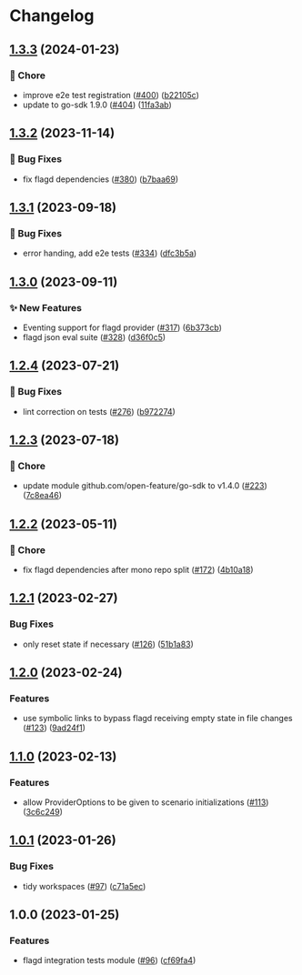 # Changelog

## [1.3.3](https://github.com/open-feature/go-sdk-contrib/compare/tests/flagd/v1.3.2...tests/flagd/v1.3.3) (2024-01-23)


### 🧹 Chore

* improve e2e test registration ([#400](https://github.com/open-feature/go-sdk-contrib/issues/400)) ([b22105c](https://github.com/open-feature/go-sdk-contrib/commit/b22105c392e24ce592020a5f1f652547bb5a89e0))
* update to go-sdk 1.9.0 ([#404](https://github.com/open-feature/go-sdk-contrib/issues/404)) ([11fa3ab](https://github.com/open-feature/go-sdk-contrib/commit/11fa3aba065a6dd81caca30e76efc16fb64a25e3))

## [1.3.2](https://github.com/open-feature/go-sdk-contrib/compare/tests/flagd/v1.3.1...tests/flagd/v1.3.2) (2023-11-14)


### 🐛 Bug Fixes

* fix flagd dependencies ([#380](https://github.com/open-feature/go-sdk-contrib/issues/380)) ([b7baa69](https://github.com/open-feature/go-sdk-contrib/commit/b7baa6990e05f46637917d83b07dbe0f741d0036))

## [1.3.1](https://github.com/open-feature/go-sdk-contrib/compare/tests/flagd/v1.3.0...tests/flagd/v1.3.1) (2023-09-18)


### 🐛 Bug Fixes

* error handing, add e2e tests ([#334](https://github.com/open-feature/go-sdk-contrib/issues/334)) ([dfc3b5a](https://github.com/open-feature/go-sdk-contrib/commit/dfc3b5a73e6708aa852a2f2651468de96a754694))

## [1.3.0](https://github.com/open-feature/go-sdk-contrib/compare/tests/flagd/v1.2.4...tests/flagd/v1.3.0) (2023-09-11)


### ✨ New Features

* Eventing support for flagd provider ([#317](https://github.com/open-feature/go-sdk-contrib/issues/317)) ([6b373cb](https://github.com/open-feature/go-sdk-contrib/commit/6b373cb393729c6f1f2a31b334cf06fac65dd369))
* flagd json eval suite ([#328](https://github.com/open-feature/go-sdk-contrib/issues/328)) ([d36f0c5](https://github.com/open-feature/go-sdk-contrib/commit/d36f0c50a003a7583bcfdd078219cd46fe7bd77d))

## [1.2.4](https://github.com/open-feature/go-sdk-contrib/compare/tests/flagd/v1.2.3...tests/flagd/v1.2.4) (2023-07-21)


### 🐛 Bug Fixes

* lint correction on tests ([#276](https://github.com/open-feature/go-sdk-contrib/issues/276)) ([b972274](https://github.com/open-feature/go-sdk-contrib/commit/b972274655638dd09c90b5974a9f8aca0b04ca13))

## [1.2.3](https://github.com/open-feature/go-sdk-contrib/compare/tests/flagd/v1.2.2...tests/flagd/v1.2.3) (2023-07-18)


### 🧹 Chore

* update module github.com/open-feature/go-sdk to v1.4.0 ([#223](https://github.com/open-feature/go-sdk-contrib/issues/223)) ([7c8ea46](https://github.com/open-feature/go-sdk-contrib/commit/7c8ea46e3e094f746dbf6d80ba6a1b606314e8d7))

## [1.2.2](https://github.com/open-feature/go-sdk-contrib/compare/tests/flagd/v1.2.1...tests/flagd/v1.2.2) (2023-05-11)


### 🧹 Chore

* fix flagd dependencies after mono repo split ([#172](https://github.com/open-feature/go-sdk-contrib/issues/172)) ([4b10a18](https://github.com/open-feature/go-sdk-contrib/commit/4b10a1833bad5b7f91c6fe2a4c4c2395e14657e4))

## [1.2.1](https://github.com/open-feature/go-sdk-contrib/compare/tests/flagd/v1.2.0...tests/flagd/v1.2.1) (2023-02-27)


### Bug Fixes

* only reset state if necessary ([#126](https://github.com/open-feature/go-sdk-contrib/issues/126)) ([51b1a83](https://github.com/open-feature/go-sdk-contrib/commit/51b1a83a93311c4b377574176f3f3ed04a7eabb1))

## [1.2.0](https://github.com/open-feature/go-sdk-contrib/compare/tests/flagd/v1.1.0...tests/flagd/v1.2.0) (2023-02-24)


### Features

* use symbolic links to bypass flagd receiving empty state in file changes ([#123](https://github.com/open-feature/go-sdk-contrib/issues/123)) ([9ad24f1](https://github.com/open-feature/go-sdk-contrib/commit/9ad24f10028173ebcbdde161a5aa9c8c8f71a9ed))

## [1.1.0](https://github.com/open-feature/go-sdk-contrib/compare/tests/flagd/v1.0.1...tests/flagd/v1.1.0) (2023-02-13)


### Features

* allow ProviderOptions to be given to scenario initializations ([#113](https://github.com/open-feature/go-sdk-contrib/issues/113)) ([3c6c249](https://github.com/open-feature/go-sdk-contrib/commit/3c6c249f412c2fb1a841b36007bfd9f57a082eb4))

## [1.0.1](https://github.com/open-feature/go-sdk-contrib/compare/tests/flagd/v1.0.0...tests/flagd/v1.0.1) (2023-01-26)


### Bug Fixes

* tidy workspaces ([#97](https://github.com/open-feature/go-sdk-contrib/issues/97)) ([c71a5ec](https://github.com/open-feature/go-sdk-contrib/commit/c71a5ec7686ec0572bb47f17dbca7e0ec48252d7))

## 1.0.0 (2023-01-25)


### Features

* flagd integration tests module ([#96](https://github.com/open-feature/go-sdk-contrib/issues/96)) ([cf69fa4](https://github.com/open-feature/go-sdk-contrib/commit/cf69fa4c2214caae34bb9592388b6918e09e451f))
